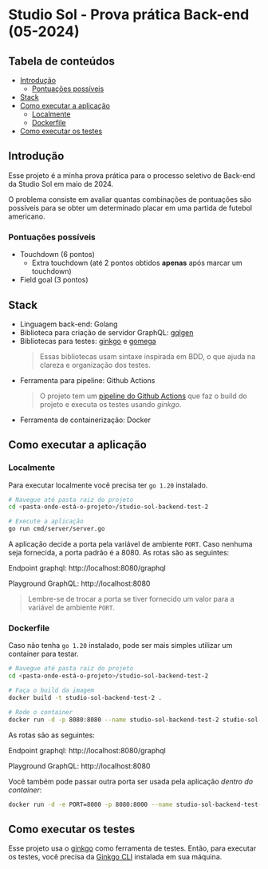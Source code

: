 # Studio Sol - Prova prática Back-end (05-2024)

## Tabela de conteúdos

- [Introdução](#introdução)
  - [Pontuações possíveis](#pontuações-possíveis)
- [Stack](#stack)
- [Como executar a aplicação](#como-executar-a-aplicação)
  - [Localmente](#localmente)
  - [Dockerfile](#dockerfile)
- [Como executar os testes](#como-executar-os-testes)

## Introdução

Esse projeto é a minha prova prática para o processo seletivo de Back-end da Studio Sol em maio de 2024.

O problema consiste em avaliar quantas combinações de pontuações são possíveis para se obter um determinado placar em uma partida de futebol americano.

### Pontuações possíveis

- Touchdown (6 pontos)
  - Extra touchdown (até 2 pontos obtidos **apenas** após marcar um touchdown)
- Field goal (3 pontos)

## Stack

- Linguagem back-end: Golang
- Biblioteca para criação de servidor GraphQL: [gqlgen](https://github.com/99designs/gqlgen)
- Bibliotecas para testes: [ginkgo](https://github.com/onsi/ginkgo) e [gomega](https://github.com/onsi/gomega)
  > Essas bibliotecas usam sintaxe inspirada em BDD, o que ajuda na clareza e organização dos testes.
- Ferramenta para pipeline: Github Actions
  > O projeto tem um [pipeline do Github Actions](.github/workflows/main.yml) que faz o build do projeto e executa os testes usando _ginkgo_.
- Ferramenta de containerização: Docker

## Como executar a aplicação

### Localmente

Para executar localmente você precisa ter `go 1.20` instalado.

```bash
# Navegue até pasta raiz do projeto
cd <pasta-onde-está-o-projeto>/studio-sol-backend-test-2

# Execute a aplicação
go run cmd/server/server.go
```

A aplicação decide a porta pela variável de ambiente `PORT`. Caso nenhuma seja fornecida, a porta padrão é a 8080. As rotas são as seguintes:

Endpoint graphql: http://localhost:8080/graphql

Playground GraphQL: http://localhost:8080

> Lembre-se de trocar a porta se tiver fornecido um valor para a variável de ambiente `PORT`.

### Dockerfile

Caso não tenha `go 1.20` instalado, pode ser mais simples utilizar um container para testar.

```bash
# Navegue até pasta raiz do projeto
cd <pasta-onde-está-o-projeto>/studio-sol-backend-test-2

# Faça o build da imagem
docker build -t studio-sol-backend-test-2 .

# Rode o container
docker run -d -p 8080:8080 --name studio-sol-backend-test-2 studio-sol-backend-test-2
```

As rotas são as seguintes:

Endpoint graphql: http://localhost:8080/graphql

Playground GraphQL: http://localhost:8080

Você também pode passar outra porta ser usada pela aplicação _dentro do container_:

```bash
docker run -d -e PORT=8000 -p 8080:8000 --name studio-sol-backend-test-2 studio-sol-backend-test-2
```

## Como executar os testes

Esse projeto usa o [ginkgo](https://github.com/onsi/ginkgo) como ferramenta de testes. Então, para executar os testes, você precisa da [Ginkgo CLI](https://onsi.github.io/ginkgo/#installing-ginkgo) instalada em sua máquina.
